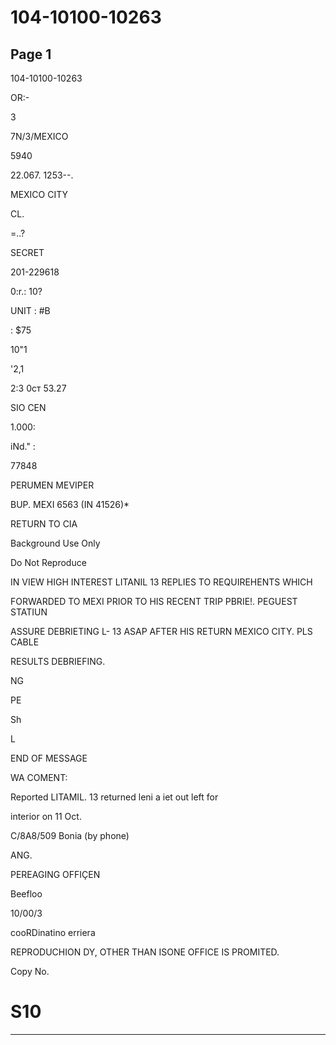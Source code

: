 # 104-10100-10263

## Page 1

104-10100-10263

OR:-

3

7N/3/MEXICO

5940

22.067. 1253--.

MEXICO CITY

CL.

=..?

SECRET

201-229618

0:r.: 10?

UNIT : #B

: $75

10"1

'2,1

2:3 0cт 53.27

SIO CEN

1.000:

iNd." :

77848

PERUMEN MEVIPER

BUP. MEXI 6563 (IN 41526)*

RETURN TO CIA

Background Use Only

Do Not Reproduce

IN VIEW HIGH INTEREST LITANIL 13 REPLIES TO REQUIREHENTS WHICH

FORWARDED TO MEXI PRIOR TO HIS RECENT TRIP PBRIE!. PEGUEST STATIUN

ASSURE DEBRIETING L- 13 ASAP AFTER HIS RETURN MEXICO CITY. PLS CABLE

RESULTS DEBRIEFING.

NG

PE

Sh

L

END OF MESSAGE

WA COMENT:

Reported LITAMIL. 13 returned leni a iet out left for

interior on 11 Oct.

C/8A8/509 Bonia (by phone)

ANG.

PEREAGING OFFIÇEN

Beefloo

10/00/3

cooRDinatino erriera

REPRODUCHION DY, OTHER THAN ISONE OFFICE IS PROMITED.

Copy No.

# S10

---

